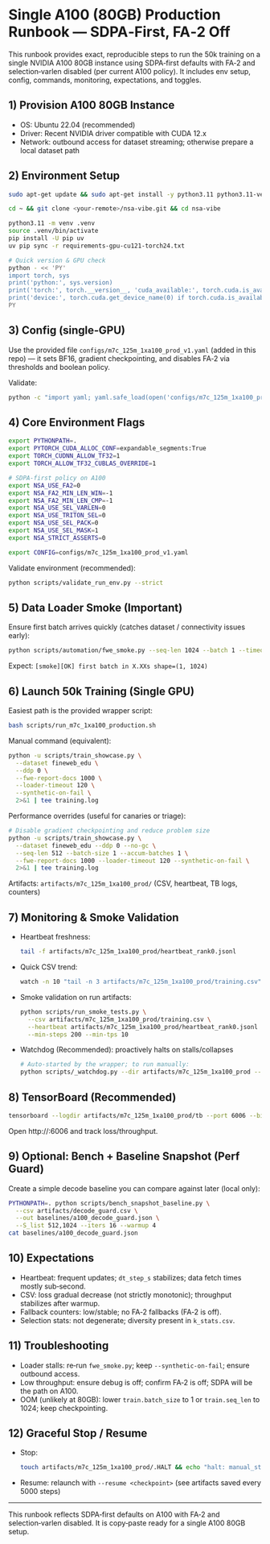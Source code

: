 # Single A100 (80GB) Production Runbook — SDPA‑First, FA‑2 Off

This runbook provides exact, reproducible steps to run the 50k training on a single NVIDIA A100 80GB instance using SDPA‑first defaults with FA‑2 and selection‑varlen disabled (per current A100 policy). It includes env setup, config, commands, monitoring, expectations, and toggles.

## 1) Provision A100 80GB Instance

- OS: Ubuntu 22.04 (recommended)
- Driver: Recent NVIDIA driver compatible with CUDA 12.x
- Network: outbound access for dataset streaming; otherwise prepare a local dataset path

## 2) Environment Setup

```bash
sudo apt-get update && sudo apt-get install -y python3.11 python3.11-venv build-essential git

cd ~ && git clone <your-remote>/nsa-vibe.git && cd nsa-vibe

python3.11 -m venv .venv
source .venv/bin/activate
pip install -U pip uv
uv pip sync -r requirements-gpu-cu121-torch24.txt

# Quick version & GPU check
python - << 'PY'
import torch, sys
print('python:', sys.version)
print('torch:', torch.__version__, 'cuda_available:', torch.cuda.is_available())
print('device:', torch.cuda.get_device_name(0) if torch.cuda.is_available() else 'cpu')
PY
```

## 3) Config (single‑GPU)

Use the provided file `configs/m7c_125m_1xa100_prod_v1.yaml` (added in this repo) — it sets BF16, gradient checkpointing, and disables FA‑2 via thresholds and boolean policy.

Validate:
```bash
python -c "import yaml; yaml.safe_load(open('configs/m7c_125m_1xa100_prod_v1.yaml')); print('config ok')"
```

## 4) Core Environment Flags

```bash
export PYTHONPATH=.
export PYTORCH_CUDA_ALLOC_CONF=expandable_segments:True
export TORCH_CUDNN_ALLOW_TF32=1
export TORCH_ALLOW_TF32_CUBLAS_OVERRIDE=1

# SDPA-first policy on A100
export NSA_USE_FA2=0
export NSA_FA2_MIN_LEN_WIN=-1
export NSA_FA2_MIN_LEN_CMP=-1
export NSA_USE_SEL_VARLEN=0
export NSA_USE_TRITON_SEL=0
export NSA_USE_SEL_PACK=0
export NSA_USE_SEL_MASK=1
export NSA_STRICT_ASSERTS=0

export CONFIG=configs/m7c_125m_1xa100_prod_v1.yaml
```

Validate environment (recommended):
```bash
python scripts/validate_run_env.py --strict
```

## 5) Data Loader Smoke (Important)

Ensure first batch arrives quickly (catches dataset / connectivity issues early):
```bash
python scripts/automation/fwe_smoke.py --seq-len 1024 --batch 1 --timeout 60 --tokenizer byte
```
Expect: `[smoke][OK] first batch in X.XXs shape=(1, 1024)`

## 6) Launch 50k Training (Single GPU)

Easiest path is the provided wrapper script:
```bash
bash scripts/run_m7c_1xa100_production.sh
```

Manual command (equivalent):
```bash
python -u scripts/train_showcase.py \
  --dataset fineweb_edu \
  --ddp 0 \
  --fwe-report-docs 1000 \
  --loader-timeout 120 \
  --synthetic-on-fail \
  2>&1 | tee training.log
```

Performance overrides (useful for canaries or triage):
```bash
# Disable gradient checkpointing and reduce problem size
python -u scripts/train_showcase.py \
  --dataset fineweb_edu --ddp 0 --no-gc \
  --seq-len 512 --batch-size 1 --accum-batches 1 \
  --fwe-report-docs 1000 --loader-timeout 120 --synthetic-on-fail \
  2>&1 | tee training.log
```

Artifacts: `artifacts/m7c_125m_1xa100_prod/` (CSV, heartbeat, TB logs, counters)

## 7) Monitoring & Smoke Validation

- Heartbeat freshness:
  ```bash
  tail -f artifacts/m7c_125m_1xa100_prod/heartbeat_rank0.jsonl
  ```
- Quick CSV trend:
  ```bash
  watch -n 10 "tail -n 3 artifacts/m7c_125m_1xa100_prod/training.csv"
  ```
- Smoke validation on run artifacts:
  ```bash
  python scripts/run_smoke_tests.py \
    --csv artifacts/m7c_125m_1xa100_prod/training.csv \
    --heartbeat artifacts/m7c_125m_1xa100_prod/heartbeat_rank0.jsonl \
    --min-steps 200 --min-tps 10
  ```

- Watchdog (Recommended): proactively halts on stalls/collapses
  ```bash
  # Auto-started by the wrapper; to run manually:
  python scripts/_watchdog.py --dir artifacts/m7c_125m_1xa100_prod --halt 1 --interval 30 &
  ```

## 8) TensorBoard (Recommended)

```bash
tensorboard --logdir artifacts/m7c_125m_1xa100_prod/tb --port 6006 --bind_all
```
Open http://<host>:6006 and track loss/throughput.

## 9) Optional: Bench + Baseline Snapshot (Perf Guard)

Create a simple decode baseline you can compare against later (local only):
```bash
PYTHONPATH=. python scripts/bench_snapshot_baseline.py \
  --csv artifacts/decode_guard.csv \
  --out baselines/a100_decode_guard.json \
  --S_list 512,1024 --iters 16 --warmup 4
cat baselines/a100_decode_guard.json
```

## 10) Expectations

- Heartbeat: frequent updates; `dt_step_s` stabilizes; data fetch times mostly sub‑second.
- CSV: loss gradual decrease (not strictly monotonic); throughput stabilizes after warmup.
- Fallback counters: low/stable; no FA‑2 fallbacks (FA‑2 is off).
- Selection stats: not degenerate; diversity present in `k_stats.csv`.

## 11) Troubleshooting

- Loader stalls: re‑run `fwe_smoke.py`; keep `--synthetic-on-fail`; ensure outbound access.
- Low throughput: ensure debug is off; confirm FA‑2 is off; SDPA will be the path on A100.
- OOM (unlikely at 80GB): lower `train.batch_size` to 1 or `train.seq_len` to 1024; keep checkpointing.

## 12) Graceful Stop / Resume

- Stop:
  ```bash
  touch artifacts/m7c_125m_1xa100_prod/.HALT && echo "halt: manual_stop" > artifacts/m7c_125m_1xa100_prod/.HALT
  ```
- Resume: relaunch with `--resume <checkpoint>` (see artifacts saved every 5000 steps)

---

This runbook reflects SDPA‑first defaults on A100 with FA‑2 and selection‑varlen disabled. It is copy‑paste ready for a single A100 80GB setup.

